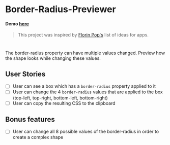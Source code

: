 # Border-Radius-Previewer

#### Demo [here](https://brunofeu.github.io/Border-Radius-Previewer/)

> This project was inspired by [Florin Pop's](https://github.com/florinpop17/app-ideas) list of ideas for apps.
#

The border-radius property can have multiple values changed. Preview how the shape looks while changing these values.

## User Stories

-   [ ] User can see a box which has a `border-radius` property applied to it
-   [ ] User can change the 4 `border-radius` values that are applied to the box (top-left, top-right, bottom-left, bottom-right)
-   [ ] User can copy the resulting CSS to the clipboard

## Bonus features

-   [ ] User can change all 8 possible values of the border-radius in order to create a complex shape
